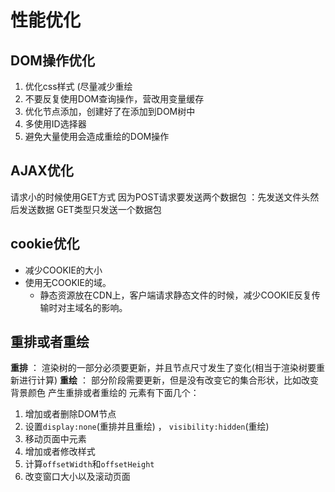 # 性能优化

## DOM操作优化

1. 优化css样式 (尽量减少重绘
2. 不要反复使用DOM查询操作，营改用变量缓存
3. 优化节点添加，创建好了在添加到DOM树中
4. 多使用ID选择器
5. 避免大量使用会造成重绘的DOM操作

## AJAX优化

请求小的时候使用GET方式
因为POST请求要发送两个数据包 ：先发送文件头然后发送数据
GET类型只发送一个数据包

## cookie优化

- 减少COOKIE的大小
- 使用无COOKIE的域。
	+ 静态资源放在CDN上，客户端请求静态文件的时候，减少COOKIE反复传输时对主域名的影响。

## 重排或者重绘

**重排** ： 渲染树的一部分必须要更新，并且节点尺寸发生了变化(相当于渲染树要重新进行计算)
**重绘** ： 部分阶段需要更新，但是没有改变它的集合形状，比如改变背景颜色
产生重排或者重绘的 元素有下面几个：
1. 增加或者删除DOM节点
2. 设置`display:none`(重排并且重绘) ， `visibility:hidden`(重绘)
3. 移动页面中元素
4. 增加或者修改样式
5. 计算`offsetWidth`和`offsetHeight`
6. 改变窗口大小以及滚动页面


